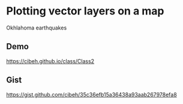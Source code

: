 # Plotting vector layers on a map
Okhlahoma earthquakes
## Demo 
https://cibeh.github.io/class/Class2
## Gist 
https://gist.github.com/cibeh/35c36efb15a36438a93aab267978efa8
